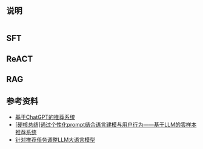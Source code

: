 ## 说明

```

```

## SFT

## ReACT

## RAG

## 参考资料

- [基于ChatGPT的推荐系统](https://zhuanlan.zhihu.com/p/638794937)
- [[硬核总结]通过个性化prompt结合语言建模与用户行为——基于LLM的零样本推荐系统](https://zhuanlan.zhihu.com/p/637856419?utm_id=0)
- [针对推荐任务调整LLM大语言模型](https://zhuanlan.zhihu.com/p/640214714)